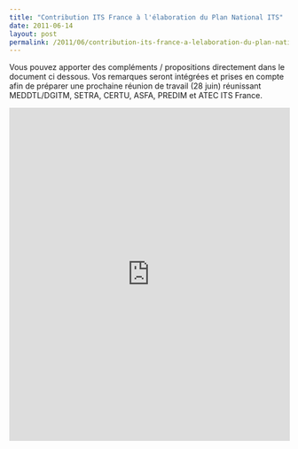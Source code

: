 ```yaml
---
title: "Contribution ITS France à l'élaboration du Plan National ITS"
date: 2011-06-14
layout: post
permalink: /2011/06/contribution-its-france-a-lelaboration-du-plan-national-its.html
---
```


<p>Vous pouvez apporter des compléments / propositions directement dans le document ci dessous. Vos remarques seront intégrées et prises en compte afin de préparer une prochaine réunion de travail (28 juin) réunissant MEDDTL/DGITM, SETRA, CERTU, ASFA, PREDIM et ATEC ITS France.</p> <p><iframe height="600" src="http://crocodoc.com/On7FlTe?embedded=true" style="border: 1px solid #ddd;" width="100%"></iframe></p>